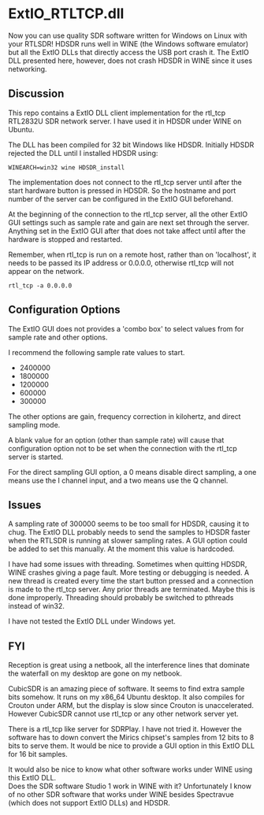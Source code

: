 
# ExtIO\_RTLTCP.dll

Now you can use quality SDR software written for Windows on Linux with
your RTLSDR!  HDSDR runs well in WINE (the Windows software emulator) but 
all the ExtIO DLLs that directly access the USB port crash it.  The ExtIO DLL 
presented here, however, does not crash HDSDR in WINE since it uses networking.

## Discussion 

This repo contains a ExtIO DLL client implementation
for the rtl\_tcp RTL2832U SDR network server.
I have used it in HDSDR under WINE on Ubuntu.  

The DLL has been compiled for 32 bit 
Windows like HDSDR.  Initially HDSDR rejected
the DLL until I installed HDSDR using:

    WINEARCH=win32 wine HDSDR_install

The implementation does not connect to the rtl\_tcp
server until after the start hardware button is pressed in HDSDR. 
So the hostname and port number of the server can be configured
in the ExtIO GUI beforehand. 

At the beginning of the connection to the rtl\_tcp server,
all the other ExtIO GUI settings such as sample rate and gain
are next set through the server. 
Anything set in the ExtIO GUI after that does not take affect
until after the hardware is stopped and restarted.

Remember, when rtl\_tcp is run on a remote host,
rather than on 'localhost', it needs to be passed
its IP address or 0.0.0.0, otherwise
rtl\_tcp will not appear on the network.

    rtl_tcp -a 0.0.0.0

## Configuration Options

The ExtIO GUI does not provides a 'combo box' to select
values from for sample rate and other options.  

I recommend the following sample rate values to start.  

* 2400000
* 1800000
* 1200000
* 600000
* 300000

The other options are gain, frequency correction in kilohertz,
and direct sampling mode.

A blank value for an option (other than sample rate) 
will cause that configuration option not to be set 
when the connection with the rtl\_tcp server is started.

For the direct sampling GUI option, a 0 means disable
direct sampling, a one means use the I channel input,
and a two means use the Q channel.

## Issues

A sampling rate of 300000 seems to be too small for HDSDR,
causing it to chug.
The ExtIO DLL probably needs 
to send the samples to HDSDR faster when the RTLSDR is running 
at slower sampling rates.
A GUI option could be added to set this manually.  At
the moment this value is hardcoded.

I have had some issues with threading.  Sometimes 
when quitting HDSDR, WINE crashes giving a
page fault.  More testing or debugging is needed.
A new thread is created every time the start 
button pressed and a connection is made to the rtl\_tcp
server.  Any prior threads are terminated.  Maybe this
is done improperly.  Threading should probably be switched
to pthreads instead of win32.

I have not tested the ExtIO DLL under Windows yet.

## FYI

Reception is great using a netbook, all the interference lines that
dominate the waterfall on my desktop are gone on my netbook.

CubicSDR is an amazing piece of software.  It seems to find
extra sample bits somehow.  It runs on my
x86\_64 Ubuntu desktop.   It also compiles for Crouton under ARM, but the
display is slow since Crouton is unaccelerated.
However CubicSDR cannot use rtl\_tcp or any other network server yet.  

There is a rtl\_tcp like server for SDRPlay. I have not tried it.  However
the software has to down convert the Mirics chipset's samples from 12 bits to 8 bits to serve them.  It would be nice to provide a GUI option in this ExtIO DLL for 16 bit samples.

It would also be nice to know what other software
works under WINE using this ExtIO DLL.  
Does the SDR software Studio 1 work in WINE with it?
Unfortunately I know of no other SDR software that works under WINE
besides Spectravue (which does not support ExtIO DLLs) and HDSDR.


